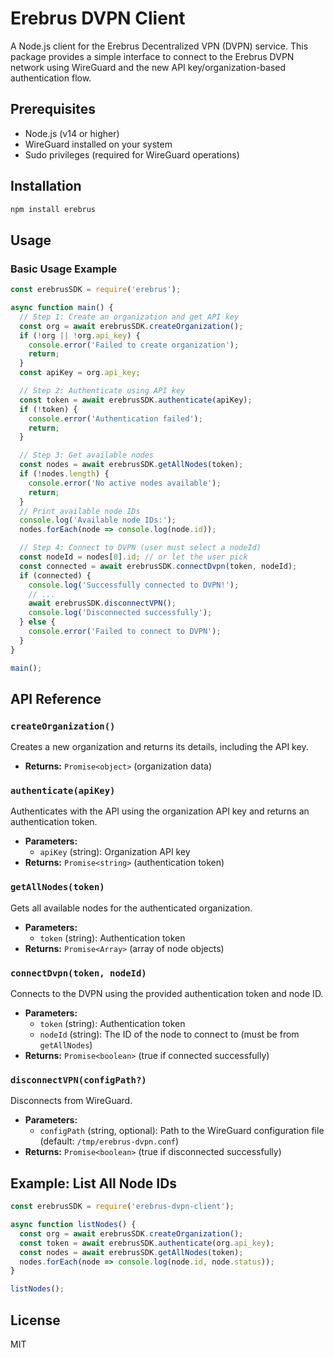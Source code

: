 # Erebrus DVPN Client

A Node.js client for the Erebrus Decentralized VPN (DVPN) service. This package provides a simple interface to connect to the Erebrus DVPN network using WireGuard and the new API key/organization-based authentication flow.

## Prerequisites

- Node.js (v14 or higher)
- WireGuard installed on your system
- Sudo privileges (required for WireGuard operations)

## Installation

```bash
npm install erebrus
```

## Usage

### Basic Usage Example

```javascript
const erebrusSDK = require('erebrus');

async function main() {
  // Step 1: Create an organization and get API key
  const org = await erebrusSDK.createOrganization();
  if (!org || !org.api_key) {
    console.error('Failed to create organization');
    return;
  }
  const apiKey = org.api_key;

  // Step 2: Authenticate using API key
  const token = await erebrusSDK.authenticate(apiKey);
  if (!token) {
    console.error('Authentication failed');
    return;
  }

  // Step 3: Get available nodes
  const nodes = await erebrusSDK.getAllNodes(token);
  if (!nodes.length) {
    console.error('No active nodes available');
    return;
  }
  // Print available node IDs
  console.log('Available node IDs:');
  nodes.forEach(node => console.log(node.id));

  // Step 4: Connect to DVPN (user must select a nodeId)
  const nodeId = nodes[0].id; // or let the user pick
  const connected = await erebrusSDK.connectDvpn(token, nodeId);
  if (connected) {
    console.log('Successfully connected to DVPN!');
    // ...
    await erebrusSDK.disconnectVPN();
    console.log('Disconnected successfully');
  } else {
    console.error('Failed to connect to DVPN');
  }
}

main();
```

## API Reference

### `createOrganization()`
Creates a new organization and returns its details, including the API key.
- **Returns:** `Promise<object>` (organization data)

### `authenticate(apiKey)`
Authenticates with the API using the organization API key and returns an authentication token.
- **Parameters:**
  - `apiKey` (string): Organization API key
- **Returns:** `Promise<string>` (authentication token)

### `getAllNodes(token)`
Gets all available nodes for the authenticated organization.
- **Parameters:**
  - `token` (string): Authentication token
- **Returns:** `Promise<Array>` (array of node objects)

### `connectDvpn(token, nodeId)`
Connects to the DVPN using the provided authentication token and node ID.
- **Parameters:**
  - `token` (string): Authentication token
  - `nodeId` (string): The ID of the node to connect to (must be from `getAllNodes`)
- **Returns:** `Promise<boolean>` (true if connected successfully)

### `disconnectVPN(configPath?)`
Disconnects from WireGuard.
- **Parameters:**
  - `configPath` (string, optional): Path to the WireGuard configuration file (default: `/tmp/erebrus-dvpn.conf`)
- **Returns:** `Promise<boolean>` (true if disconnected successfully)


## Example: List All Node IDs

```javascript
const erebrusSDK = require('erebrus-dvpn-client');

async function listNodes() {
  const org = await erebrusSDK.createOrganization();
  const token = await erebrusSDK.authenticate(org.api_key);
  const nodes = await erebrusSDK.getAllNodes(token);
  nodes.forEach(node => console.log(node.id, node.status));
}

listNodes();
```

## License

MIT
